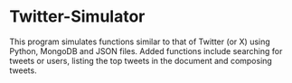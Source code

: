 # Twitter-Simulator
This program simulates functions similar to that of Twitter (or X) using Python, MongoDB and JSON files. Added functions include searching for tweets or users, listing the top tweets in the document and composing tweets.
